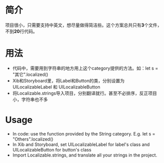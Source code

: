 # 简介
项目很小，只需要支持中英文，想尽量做得简洁些。这个方案总共只有**3**个文件，不到**20**行代码。

# 用法
- 代码中，需要用到字符串的地方用上这个category提供的方法。如：let s = "其它".localized()
- Xib和Storyboard里，将Label和Button的类，分别设置为 UILocalizableLabel 和 UILocalizableButton
- 将Localizable.strings导入项目，分别翻译就行。甚至不必排序，反正项目小，字符串也不多

# Usage
- In code: use the function provided by the String category. E.g. let s = "Others".localized()
- In Xib and Storyboard, set UILocalizableLabel for label's class and UILocalizableButton for button's class
- Import Localizable.strings, and translate all your strings in the project. 
